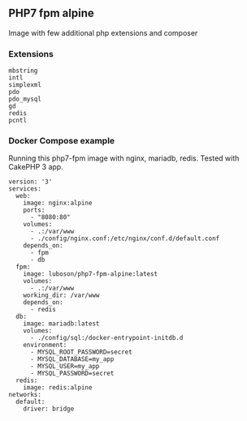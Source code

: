 ## PHP7 fpm alpine 

Image with few additional php extensions and composer

### Extensions

```
mbstring
intl
simplexml
pdo
pdo_mysql
gd
redis
pcntl
```

### Docker Compose example

Running this php7-fpm image with nginx, mariadb, redis. Tested with CakePHP 3 app.

```
version: '3'
services:
  web:
    image: nginx:alpine
    ports:
      - "8080:80"
    volumes:
      - .:/var/www
      - ./config/nginx.conf:/etc/nginx/conf.d/default.conf
    depends_on:
      - fpm
      - db
  fpm:
    image: luboson/php7-fpm-alpine:latest
    volumes:
      - .:/var/www
    working_dir: /var/www
    depends_on:
      - redis
  db:
    image: mariadb:latest
    volumes:
      - ./config/sql:/docker-entrypoint-initdb.d
    environment: 
      - MYSQL_ROOT_PASSWORD=secret
      - MYSQL_DATABASE=my_app
      - MYSQL_USER=my_app
      - MYSQL_PASSWORD=secret
  redis:
    image: redis:alpine
networks:
  default:
    driver: bridge
```
